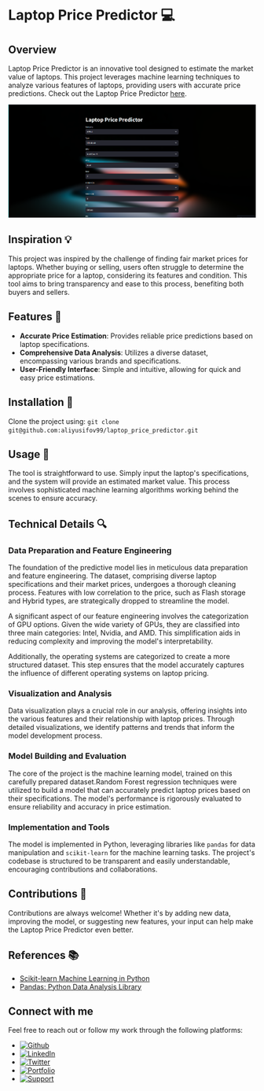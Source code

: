 # Laptop Price Predictor 💻

## Overview

Laptop Price Predictor is an innovative tool designed to estimate the market value of laptops. This project leverages machine learning techniques to analyze various features of laptops, providing users with accurate price predictions. Check out the Laptop Price Predictor [here](https://laptop-price-ml.streamlit.app/).

![Screenshot](https://github.com/aliyusifov99/laptop_price_predictor/blob/main/Assets/Screenshot.png)



## Inspiration 💡

This project was inspired by the challenge of finding fair market prices for laptops. Whether buying or selling, users often struggle to determine the appropriate price for a laptop, considering its features and condition. This tool aims to bring transparency and ease to this process, benefiting both buyers and sellers.

## Features 🌟

- **Accurate Price Estimation**: Provides reliable price predictions based on laptop specifications.
- **Comprehensive Data Analysis**: Utilizes a diverse dataset, encompassing various brands and specifications.
- **User-Friendly Interface**: Simple and intuitive, allowing for quick and easy price estimations.

## Installation 🔧

Clone the project using: `git clone git@github.com:aliyusifov99/laptop_price_predictor.git`


## Usage 🚀

The tool is straightforward to use. Simply input the laptop's specifications, and the system will provide an estimated market value. This process involves sophisticated machine learning algorithms working behind the scenes to ensure accuracy.

## Technical Details 🔍

### Data Preparation and Feature Engineering

The foundation of the predictive model lies in meticulous data preparation and feature engineering. The dataset, comprising diverse laptop specifications and their market prices, undergoes a thorough cleaning process. Features with low correlation to the price, such as Flash storage and Hybrid types, are strategically dropped to streamline the model.

A significant aspect of our feature engineering involves the categorization of GPU options. Given the wide variety of GPUs, they are classified into three main categories: Intel, Nvidia, and AMD. This simplification aids in reducing complexity and improving the model's interpretability.

Additionally, the operating systems are categorized to create a more structured dataset. This step ensures that the model accurately captures the influence of different operating systems on laptop pricing.

### Visualization and Analysis

Data visualization plays a crucial role in our analysis, offering insights into the various features and their relationship with laptop prices. Through detailed visualizations, we identify patterns and trends that inform the model development process.

### Model Building and Evaluation

The core of the project is the machine learning model, trained on this carefully prepared dataset.Random Forest  regression techniques were utilized to build a model that can accurately predict laptop prices based on their specifications. The model's performance is rigorously evaluated to ensure reliability and accuracy in price estimation.

### Implementation and Tools

The model is implemented in Python, leveraging libraries like `pandas` for data manipulation and `scikit-learn` for the machine learning tasks. The project's codebase is structured to be transparent and easily understandable, encouraging contributions and collaborations.

## Contributions 👥

Contributions are always welcome! Whether it's by adding new data, improving the model, or suggesting new features, your input can help make the Laptop Price Predictor even better.

## References 📚

- [Scikit-learn Machine Learning in Python](https://scikit-learn.org/stable/)
- [Pandas: Python Data Analysis Library](https://pandas.pydata.org/)

## Connect with me

Feel free to reach out or follow my work through the following platforms:

- [![Github](https://img.shields.io/badge/GitHub-100000?style=for-the-badge&logo=github&logoColor=white)](https://github.com/aliyusifov99)
- [![LinkedIn](https://img.shields.io/badge/LinkedIn-0077B5?style=for-the-badge&logo=linkedin&logoColor=white)](https://www.linkedin.com/in/ali-yusifov/)
- [![Twitter](https://img.shields.io/badge/Twitter-1DA1F2?style=for-the-badge&logo=twitter&logoColor=white)](https://twitter.com/aliyusifovpy)
- [![Portfolio](https://img.shields.io/badge/Personal_Website-4CAF50?style=for-the-badge&logo=google-earth&logoColor=white)](https://www.datascienceportfol.io/aliyusifov)
- [![Support](https://img.shields.io/badge/Buy_Me_A_Coffee-F7DF1E?style=for-the-badge&logo=buy-me-a-coffee&logoColor=black)](https://www.buymeacoffee.com/aliyusifov)
